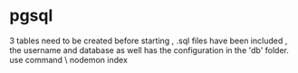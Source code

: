 # pgsql
3 tables need to be created before starting , .sql files have been included , the username and database as well has the configuration in the 'db' folder.
use command \ 
nodemon index
